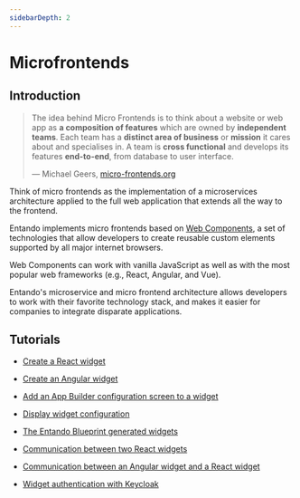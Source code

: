 ```yaml
---
sidebarDepth: 2
---
```


# Microfrontends

## Introduction

> The idea behind Micro Frontends is to think about a website or web app as **a composition of features** which are owned by **independent teams**. Each team has a **distinct area of business** or **mission** it cares about and specialises in. A team is **cross functional** and develops its features **end-to-end**, from database to user interface.
>
> —  Michael Geers, [micro-frontends.org](https://micro-frontends.org/)

Think of micro frontends as the implementation of a microservices architecture applied to the full web application that extends all the way to the frontend.

Entando implements micro frontends based on [Web Components](https://developer.mozilla.org/en-US/docs/Web/Web_Components), a set of technologies that allow developers to create reusable custom elements supported by all major internet browsers.

Web Components can work with vanilla JavaScript as well as with the most popular web frameworks (e.g., React, Angular, and Vue).

Entando's microservice and micro frontend architecture allows developers to work with their favorite technology stack, and makes it easier for companies to integrate disparate applications.

## Tutorials

-   [Create a React widget](./create-react-microfrontend-widget)

-   [Create an Angular widget](./create-angular-microfrontend-widget)

-   [Add an App Builder configuration screen to a
    widget](./create-config-screen-for-appbuilder-widget)

-   [Display widget configuration](./display-widget-config-data)

-   [The Entando Blueprint generated widgets](generated-widgets)

-   [Communication between two React widgets](widget-communication)

-   [Communication between an Angular widget and a React
    widget](mixed-widget-communication)

-   [Widget authentication with Keycloak](authentication)
